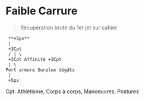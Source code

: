 # Faible Carrure

> Récupération brute du 1er jet sur cahier

```text
 **+5pv**
 |
 +3Cpt
 / | \
 +3Cpt Affinité +3Cpt
 | \
Port armure Surplux dégâts 
 |
 +5pv
```

Cpt: Athlétisme, Corps à corps, Manoeuvres, Postures

